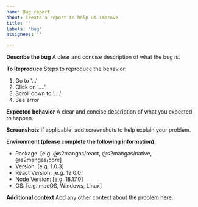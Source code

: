 ```yaml
---
name: Bug report
about: Create a report to help us improve
title: ''
labels: 'bug'
assignees: ''

---
```


**Describe the bug**
A clear and concise description of what the bug is.

**To Reproduce**
Steps to reproduce the behavior:
1. Go to '...'
2. Click on '....'
3. Scroll down to '....'
4. See error

**Expected behavior**
A clear and concise description of what you expected to happen.

**Screenshots**
If applicable, add screenshots to help explain your problem.

**Environment (please complete the following information):**
- Package: [e.g. @s2mangas/react, @s2mangas/native, @s2mangas/core]
- Version: [e.g. 1.0.3]
- React Version: [e.g. 19.0.0]
- Node Version: [e.g. 18.17.0]
- OS: [e.g. macOS, Windows, Linux]

**Additional context**
Add any other context about the problem here.